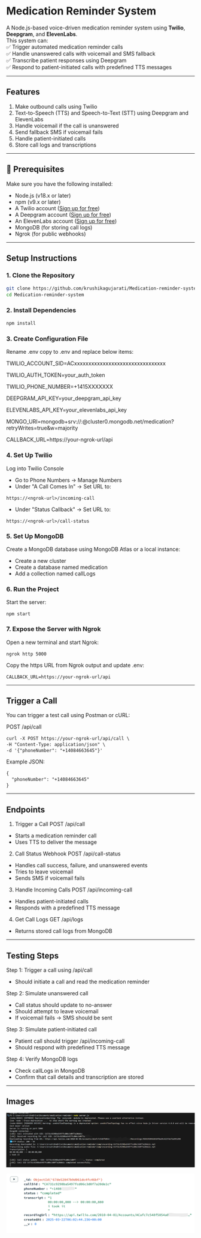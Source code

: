 # Medication Reminder System

A Node.js-based voice-driven medication reminder system using **Twilio**, **Deepgram**, and **ElevenLabs**.  
This system can:  
✅ Trigger automated medication reminder calls  
✅ Handle unanswered calls with voicemail and SMS fallback  
✅ Transcribe patient responses using Deepgram  
✅ Respond to patient-initiated calls with predefined TTS messages  

---

## Features
1. Make outbound calls using Twilio  
1. Text-to-Speech (TTS) and Speech-to-Text (STT) using Deepgram and ElevenLabs  
1. Handle voicemail if the call is unanswered  
1. Send fallback SMS if voicemail fails  
1. Handle patient-initiated calls  
1. Store call logs and transcriptions  

---

## 🔧 Prerequisites
Make sure you have the following installed:
- Node.js (v18.x or later)  
- npm (v9.x or later)  
- A Twilio account ([Sign up for free](https://www.twilio.com/))  
- A Deepgram account ([Sign up for free](https://www.deepgram.com/))  
- An ElevenLabs account ([Sign up for free](https://beta.elevenlabs.io/))  
- MongoDB (for storing call logs)  
- Ngrok (for public webhooks)  

---

## Setup Instructions
### 1. **Clone the Repository**
```bash
git clone https://github.com/krushikagujarati/Medication-reminder-system.git
cd Medication-reminder-system
```
### 2. **Install Dependencies**
```bash
npm install
```
### 3. **Create Configuration File**
Rename .env copy to .env and replace below items:

TWILIO_ACCOUNT_SID=ACxxxxxxxxxxxxxxxxxxxxxxxxxxxxxxxx

TWILIO_AUTH_TOKEN=your_auth_token

TWILIO_PHONE_NUMBER=+1415XXXXXXX

DEEPGRAM_API_KEY=your_deepgram_api_key

ELEVENLABS_API_KEY=your_elevenlabs_api_key

MONGO_URI=mongodb+srv://<username>:<password>@cluster0.mongodb.net/medication?retryWrites=true&w=majority

CALLBACK_URL=https://your-ngrok-url/api

### 4. **Set Up Twilio**
Log into Twilio Console

- Go to Phone Numbers → Manage Numbers
- Under "A Call Comes In" → Set URL to:
```
https://<ngrok-url>/incoming-call
```
- Under "Status Callback" → Set URL to:
```
https://<ngrok-url>/call-status
```

### 5. **Set Up MongoDB**

Create a MongoDB database using MongoDB Atlas or a local instance:

- Create a new cluster
- Create a database named medication
- Add a collection named callLogs

### 6. **Run the Project**

Start the server:
```
npm start
```

### 7. **Expose the Server with Ngrok**
Open a new terminal and start Ngrok:

```
ngrok http 5000
```
Copy the https URL from Ngrok output and update .env:

```
CALLBACK_URL=https://your-ngrok-url/api
```

---

## Trigger a Call
You can trigger a test call using Postman or cURL:

POST /api/call
```
curl -X POST https://your-ngrok-url/api/call \
-H "Content-Type: application/json" \
-d '{"phoneNumber": "+14084663645"}'
```
Example JSON:

```
{
  "phoneNumber": "+14084663645"
}
```
---

## Endpoints
1. Trigger a Call
POST /api/call
- Starts a medication reminder call
- Uses TTS to deliver the message

2. Call Status Webhook
POST /api/call-status
- Handles call success, failure, and unanswered events
- Tries to leave voicemail
- Sends SMS if voicemail fails

3. Handle Incoming Calls
POST /api/incoming-call
- Handles patient-initiated calls
- Responds with a predefined TTS message

4. Get Call Logs
GET /api/logs
- Returns stored call logs from MongoDB

---

## Testing Steps
Step 1: Trigger a call using /api/call
- Should initiate a call and read the medication reminder

Step 2: Simulate unanswered call
- Call status should update to no-answer
- Should attempt to leave voicemail
- If voicemail fails → SMS should be sent

Step 3: Simulate patient-initiated call
- Patient call should trigger /api/incoming-call
- Should respond with predefined TTS message

Step 4: Verify MongoDB logs
- Check callLogs in MongoDB
- Confirm that call details and transcription are stored

---

## Images


![Demo](./images/Console.png)

![DB](./images/DB.png)
